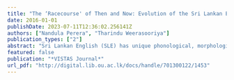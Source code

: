```yaml
---
title: "The ‘Racecourse' of Then and Now: Evolution of the Sri Lankan English Vocabulary Over Two Generations of SLE Speakers"
date: 2016-01-01
publishDate: 2023-07-11T12:36:02.256141Z
authors: ["Nandula Perera", "Tharindu Weerasooriya"]
publication_types: ["2"]
abstract: "Sri Lankan English (SLE) has unique phonological, morphological, lexical and syntactic features which have gradually developed since the introduction of English to Sri Lanka. Vocabulary is one of the first features to develop in SLE. Although the SLE vocabulary has been studied and recorded, its generational difference has not been examined. The objective of the study was to investigate if the ‘generational change' observable in the SLE vocabulary could be considered an evolution. This was done through a qualitative, comparative analysis of the vocabulary used in the decades 1955 – 1965 and 2005 – 2015. The theoretical base of the research was defined using two theories of language evolution: the apparent-time hypothesis and age-gradedness. The primary data was taken from the Ceylon Observer of the decade 1955 – 1965 and the Sunday Observer of the decade 2005 - 2015. The words were used in a questionnaire survey of 60 participants of which 30 were of the age 15 – 25 years and 30 were of the age 65- 75 years. The results of the survey were then analyzed in detail through 10 interviews. The surveys and the interviews were conducted to prove/disprove the age-gradedness of the SLE vocabulary and to prove/disprove the apparent-time hypothesis in relation to the SLE vocabulary. Most of the vocabulary used disproved age-gradedness. The usages of these terms were found to be generation specific, which supported that the SLE vocabulary is not age-graded. The interviews supported the apparent-time hypotheses as the older generation showed that their vocabulary has not changed significantly over the years. From these observations, it could be concluded that within the scope of the research, the generational difference observable in the SLE vocabulary over 60 years could be termed an evolution."
featured: false
publication: "*VISTAS Journal*"
url_pdf: "http://digital.lib.ou.ac.lk/docs/handle/701300122/1453"
---
```


